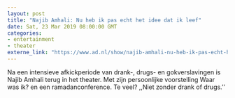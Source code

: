 ```yaml
---
layout: post
title: "Najib Amhali: Nu heb ik pas echt het idee dat ik leef"
date: Sat, 23 Mar 2019 08:00:00 GMT
categories: 
- entertainment 
- theater 
externe_link: "https://www.ad.nl/show/najib-amhali-nu-heb-ik-pas-echt-het-idee-dat-ik-leef~a4e96534/"
---
```


Na een intensieve afkickperiode van drank-, drugs- en gokverslavingen is Najib Amhali terug in het theater. Met zijn persoonlijke voorstelling Waar was ik? en een ramadanconference. Te veel? ,,Niet zonder drank of drugs.’’
